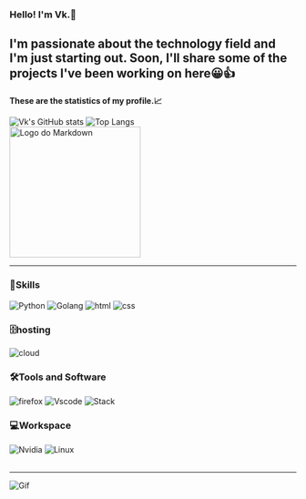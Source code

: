 ### Hello! I'm Vk.👋

I'm passionate about the technology field and I'm just starting out. Soon, I'll share some of the projects I've been working on here😀👍
---
**These are the statistics of my profile.📈**

![Vk's GitHub stats](https://github-readme-stats.vercel.app/api?username=itssvkzin&show_icons=true&theme=radical)
![Top Langs](https://github-readme-stats.vercel.app/api/top-langs/?username=itssvkzin&layout=compact) </br>
<img src="https://i.imgur.com/WHFMtpQ.png" alt="Logo do Markdown" width="230" height="230">

---
### **🎯Skills**
<div style="display: inline_block">
  <img align="center" alt="Python" src="https://img.shields.io/badge/Python-yellow?style=for-the-badge&logo=python&logoColor=white" >
  <img align="center" alt="Golang" src="https://img.shields.io/badge/Go-00ADD8?style=for-the-badge&logo=go&logoColor=white" >
  <img align="center" alt="html" src="https://img.shields.io/badge/HTML-orange?style=for-the-badge&logo=html5&logoColor=white" >
  <img align="center" alt="css" src="https://img.shields.io/badge/CSS-blue?&style=for-the-badge&logo=css3&logoColor=white" >
</div>

### **🗄️hosting**
<div style="display: inline_block">
  <img align="center" alt="cloud" src="https://img.shields.io/badge/Google_Cloud-4285F4?style=for-the-badge&logo=google-cloud&logoColor=white" >
</div>

### **🛠️Tools and Software**
<div style="display: inline_block">
  <img align="center" alt="firefox" src="https://img.shields.io/badge/Firefox_Browser-FF7139?style=for-the-badge&logo=Firefox-Browser&logoColor=white" >
  <img align="center" alt="Vscode" src="https://img.shields.io/badge/Visual_Studio_Code-0078D4?style=for-the-badge&logo=visual%20studio%20code&logoColor=white" >
  <img align="center" alt="Stack" src="https://img.shields.io/badge/Stack_Overflow-FE7A16?style=for-the-badge&logo=stack-overflow&logoColor=white" >
</div>

### **💻Workspace**
<div style="display: inline_block">
  <img align="center" alt="Nvidia" src="https://img.shields.io/badge/NVIDIA-GTX1650-76B900?style=for-the-badge&logo=nvidia&logoColor=white" >
  <img align="center" alt="Linux" src="https://img.shields.io/badge/Linux-blue?style=for-the-badge&logo=linux&logoColor=black" >
</div>
<br>

---
![Gif](https://media1.giphy.com/media/v1.Y2lkPTc5MGI3NjExaDd1ODI2MzE0MzlkcGc5eTRyemsxanl6dTcweGpqYjUzaHhjczlxbyZlcD12MV9pbnRlcm5hbF9naWZfYnlfaWQmY3Q9Zw/eSwGh3YK54JKU/giphy.gif)

